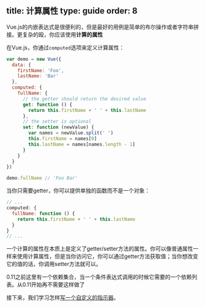 title: 计算属性
type: guide
order: 8
---

Vue.js的内嵌表达式是很便利的，但是最好的用例是简单的布尔操作或者字符串拼接。更复杂的殴，你应该使用**计算的属性**

在Vue.js，你通过`computed`选项来定义计算属性：

``` js
var demo = new Vue({
  data: {
    firstName: 'Foo',
    lastName: 'Bar'
  },
  computed: {
    fullName: {
      // the getter should return the desired value
      get: function () {
        return this.firstName + ' ' + this.lastName
      },
      // the setter is optional
      set: function (newValue) {
        var names = newValue.split(' ')
        this.firstName = names[0]
        this.lastName = names[names.length - 1]
      }
    }
  }
})

demo.fullName // 'Foo Bar'
```

当你只需要getter，你可以提供单独的函数而不是一个对象：

``` js
// ...
computed: {
  fullName: function () {
    return this.firstName + ' ' + this.lastName 
  }    
}
// ...
```

一个计算的属性在本质上是定义了getter/setter方法的属性。你可以像普通属性一样来使用计算属性，但是当你访问它，你可以通过getter方法获取值；当你想改变它的值的话，你调用setter方法就可以。

<p class="tip">0.11之前这里有一个依赖集合，当一个条件表达式调用的时候它需要的一个依赖列表。从0.11开始再不需要这样做了</p>

接下来，我们学习怎样[写一个自定义的指示器](/guide/custom-directive.html)。